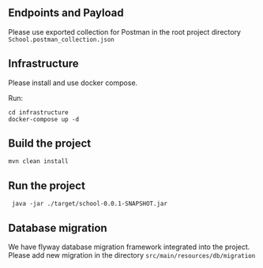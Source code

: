 ## Endpoints and Payload

Please use exported collection for Postman in the root project directory
`School.postman_collection.json`

## Infrastructure

Please install and use docker compose.

Run:
```
cd infrastructure
docker-compose up -d
```

## Build the project

```
mvn clean install
```

## Run the project
```
 java -jar ./target/school-0.0.1-SNAPSHOT.jar
```

## Database migration
We have flyway database migration framework integrated into the project.
Please add new migration in the directory `src/main/resources/db/migration`